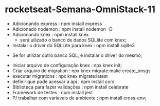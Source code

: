 # rocketseat-Semana-OmniStack-11

 * Adicionando express                    : npm install express
 * Adicionado nodemon                     : npm install nodemon -D
 * Adicionando knex                       : npm install knex
   - será uilizado o banco de dados SQLlite com knex;
 * Instalar o driver do SQLLite para knex : npm install sqlite3
  - Se for utilizar outro banco SQL, é instalar o driver do mesmo;
 * Iniciar arquivo de configuração knex   : npx knex init;
 * Criar arquivo de migration             : npx knex migrate:make create_onsgs
 * executar migrations                    : npx knex migrate:latest
 * definir que pode acessar a api         : npm install cors
 * Biblioteca para fazer validações       : npm install celebrate
 * Framework de testes                    : npm install jest
 * P/ trabalhar com variaveis de ambiente : npm install cross-env; 
